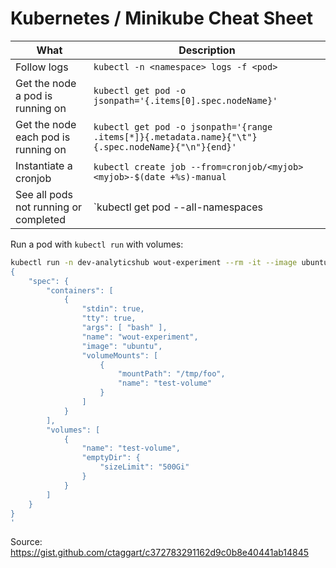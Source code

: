 # Kubernetes / Minikube Cheat Sheet

What | Description
--- | ---
Follow logs | `kubectl -n <namespace> logs -f <pod>`
Get the node a pod is running on | `kubectl get pod -o jsonpath='{.items[0].spec.nodeName}'`
Get the node each pod is running on | `kubectl get pod -o jsonpath='{range .items[*]}{.metadata.name}{"\t"}{.spec.nodeName}{"\n"}{end}'`
Instantiate a cronjob | `kubectl create job --from=cronjob/<myjob> <myjob>-$(date +%s)-manual`
See all pods not running or completed | `kubectl get pod --all-namespaces | grep -Ev '(Running|Completed)'`

Run a pod with `kubectl run` with volumes:
```sh
kubectl run -n dev-analyticshub wout-experiment --rm -it --image ubuntu --restart=Never --overrides='
{
    "spec": {
        "containers": [
            {
                "stdin": true,
                "tty": true,
                "args": [ "bash" ],
                "name": "wout-experiment",
                "image": "ubuntu",
                "volumeMounts": [
                    {
                        "mountPath": "/tmp/foo",
                        "name": "test-volume"
                    }
                ]
            }
        ],
        "volumes": [
            {
                "name": "test-volume",
                "emptyDir": {
                    "sizeLimit": "500Gi"
                }
            }
        ]
    }
}
'
```
Source: https://gist.github.com/ctaggart/c372783291162d9c0b8e40441ab14845
